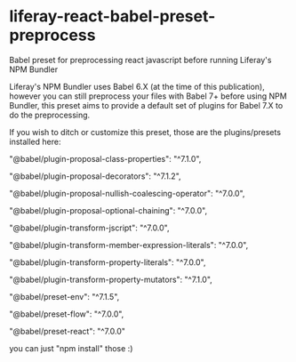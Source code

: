 # liferay-react-babel-preset-preprocess
Babel preset for preprocessing react javascript before running Liferay's NPM Bundler

Liferay's NPM Bundler uses Babel 6.X (at the time of this publication), however you can still
preprocess your files with Babel 7+ before using NPM Bundler, this preset aims to provide a default
set of plugins for Babel 7.X to do the preprocessing.

If you wish to ditch or customize this preset, those are the plugins/presets installed here:

"@babel/plugin-proposal-class-properties": "^7.1.0",

"@babel/plugin-proposal-decorators": "^7.1.2",

"@babel/plugin-proposal-nullish-coalescing-operator": "^7.0.0",

"@babel/plugin-proposal-optional-chaining": "^7.0.0",

"@babel/plugin-transform-jscript": "^7.0.0",

"@babel/plugin-transform-member-expression-literals": "^7.0.0",

"@babel/plugin-transform-property-literals": "^7.0.0",

"@babel/plugin-transform-property-mutators": "^7.1.0",

"@babel/preset-env": "^7.1.5",

"@babel/preset-flow": "^7.0.0",

"@babel/preset-react": "^7.0.0"

you can just "npm install" those :)